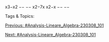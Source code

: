 x3−x2
−− −−
x2−7x
x2−x
−− −−

   Tags & Topics:
   

[Previous: #Analysis-Lineare_Algebra-230308_101](Analysis-Lineare_Algebra-230308_101.md)

[Next: #Analysis-Lineare_Algebra-230308_101](Analysis-Lineare_Algebra-230308_101.md)